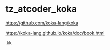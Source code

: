 # tz_atcoder_koka

https://github.com/koka-lang/koka

https://koka-lang.github.io/koka/doc/book.html

.kk
